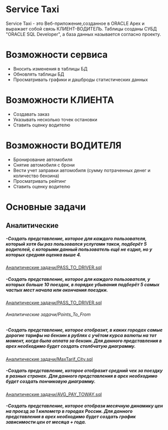 # Service Taxi
Service Taxi - это Веб-приложение,созданное в ORACLE Apex и выражает собой связь КЛИЕНТ-ВОДИТЕЛЬ.
Таблицы созданы СУБД "ORACLE SQL Developer", а база данных называется согласно проекту.
# Возможности сервиса
- Вносить изменения в таблицы БД
- Обновлять таблицы БД
- Просматривать графики и дашброды статистических данных
# Возможности КЛИЕНТА
 - Создавать заказ
 - Указывать несколько точек остановки
 - Ставить оценку водителю
# Возможности ВОДИТЕЛЯ
- Бронирование автомобиля
- Снятие автомобиля с брони
- Вести учет заправки автомобиля (сумму потраченных денег и количество бензина)
- Просматривать рейтинг
- Ставить оценку водителю
# Основные задачи
<h2>Аналитические</h2>
<h5> -Создать представление, которое для каждого пользователя, который хотя бы раз
пользовался услугами такси, подберёт 5 водителей, с которыми данный пользователь
ещё не ездил, но у которых средняя оценка выше 4.</h5>
<a href = "https://github.com/OlgaSelivanova1/Portfolio/blob/main/%D0%90%D0%BD%D0%B0%D0%BB%D0%B8%D1%82%D0%B8%D1%87%D0%B5%D1%81%D0%BA%D0%B8%D0%B5%20%D0%B7%D0%B0%D0%B4%D0%B0%D1%87%D0%B8/PASS_TO_DRIVER.sql"target="_blank">Аналитические задачи/PASS_TO_DRIVER.sql</a>

 <h5> -Создать представление, которое для каждого пользователя, у которых больше 10
поездок, в порядке убывания подберёт 5 самых частых мест начала или окончания
поездки.</h5>
<a href = "https://github.com/OlgaSelivanova1/Portfolio/blob/3e674f9e1cf2bade3066ec2ad9b750536aefb911/%D0%90%D0%BD%D0%B0%D0%BB%D0%B8%D1%82%D0%B8%D1%87%D0%B5%D1%81%D0%BA%D0%B8%D0%B5%20%D0%B7%D0%B0%D0%B4%D0%B0%D1%87%D0%B8/Points_To_From"target="_blank">Аналитические задачи/PASS_TO_DRIVER.sql</a>

<h6>Аналитические задачи/Points_To_From</h6>
 <h5> -Создать представление, которое отобразит, в каких городах самые дорогие тарифы на
бензин в рублях с учётом курса валюты на тот момент, когда была оплата за бензин. Для
данного представления в apex необходимо будет создать столбчатую диаграмму.</h5>
<a href = "https://github.com/OlgaSelivanova1/Portfolio/blob/f8407f2feae5bf622708703f4d00cc93997e0896/%D0%90%D0%BD%D0%B0%D0%BB%D0%B8%D1%82%D0%B8%D1%87%D0%B5%D1%81%D0%BA%D0%B8%D0%B5%20%D0%B7%D0%B0%D0%B4%D0%B0%D1%87%D0%B8/MaxTarif_City.sql"target="_blank">Аналитические задачи/MaxTarif_City.sql</a>
 <h5> -Создать представление, которое отобразит средний чек за поездку в разных странах.
Для данного представления в apex необходимо будет создать пончиковую диаграмму.</h5>
<a href = "https://github.com/OlgaSelivanova1/Portfolio/blob/main/%D0%90%D0%BD%D0%B0%D0%BB%D0%B8%D1%82%D0%B8%D1%87%D0%B5%D1%81%D0%BA%D0%B8%D0%B5%20%D0%B7%D0%B0%D0%B4%D0%B0%D1%87%D0%B8/AVG_PAY_TOWAY.sql"target="_blank">Аналитические задачи/AVG_PAY_TOWAY.sql</a>
 <h5> -Создать представление, которое отобрази месячную динамику цен на проезд за 1
километр в городах России. Для данного представления в apex необходимо будет
создать график зависимости цен от месяца + года.</h5>


